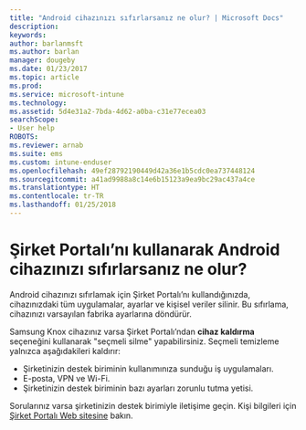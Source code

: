 ```yaml
---
title: "Android cihazınızı sıfırlarsanız ne olur? | Microsoft Docs"
description: 
keywords: 
author: barlanmsft
ms.author: barlan
manager: dougeby
ms.date: 01/23/2017
ms.topic: article
ms.prod: 
ms.service: microsoft-intune
ms.technology: 
ms.assetid: 5d4e31a2-7bda-4d62-a0ba-c31e77ecea03
searchScope:
- User help
ROBOTS: 
ms.reviewer: arnab
ms.suite: ems
ms.custom: intune-enduser
ms.openlocfilehash: 49ef28792190449d42a36e1b5cdc0ea737448124
ms.sourcegitcommit: a41ad9988a8c14e6b15123a9ea9bc29ac437a4ce
ms.translationtype: HT
ms.contentlocale: tr-TR
ms.lasthandoff: 01/25/2018
---
```

# <a name="what-happens-if-you-reset-your-android-device-using-the-company-portal"></a>Şirket Portalı’nı kullanarak Android cihazınızı sıfırlarsanız ne olur?

Android cihazınızı sıfırlamak için Şirket Portalı’nı kullandığınızda, cihazınızdaki tüm uygulamalar, ayarlar ve kişisel veriler silinir. Bu sıfırlama, cihazınızı varsayılan fabrika ayarlarına döndürür.

Samsung Knox cihazınız varsa Şirket Portalı’ndan **cihaz kaldırma** seçeneğini kullanarak "seçmeli silme" yapabilirsiniz. Seçmeli temizleme yalnızca aşağıdakileri kaldırır:

- Şirketinizin destek biriminin kullanımınıza sunduğu iş uygulamaları.
- E-posta, VPN ve Wi-Fi.
- Şirketinizin destek biriminin bazı ayarları zorunlu tutma yetisi.

Sorularınız varsa şirketinizin destek birimiyle iletişime geçin. Kişi bilgileri için [Şirket Portalı Web sitesine](https://portal.manage.microsoft.com#HelpDeskDialog) bakın.
